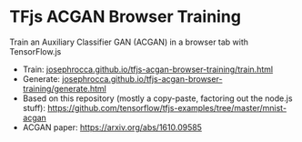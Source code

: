 # TFjs ACGAN Browser Training
Train an Auxiliary Classifier GAN (ACGAN) in a browser tab with TensorFlow.js

* Train: [josephrocca.github.io/tfjs-acgan-browser-training/train.html](https://josephrocca.github.io/tfjs-acgan-browser-training/train.html)
* Generate: [josephrocca.github.io/tfjs-acgan-browser-training/generate.html](https://josephrocca.github.io/tfjs-acgan-browser-training/generate.html)
* Based on this repository (mostly a copy-paste, factoring out the node.js stuff): https://github.com/tensorflow/tfjs-examples/tree/master/mnist-acgan
* ACGAN paper: https://arxiv.org/abs/1610.09585
